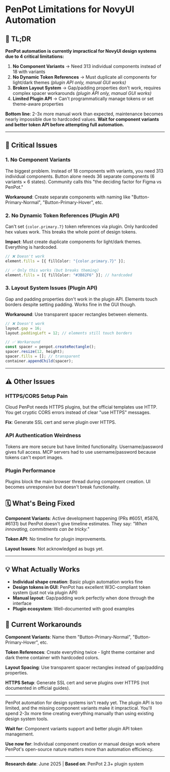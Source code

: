 # PenPot Limitations for NovyUI Automation

## 🔎 TL;DR

**PenPot automation is currently impractical for NovyUI design systems due to 4 critical limitations:**

1. **No Component Variants** → Need 313 individual components instead of 18 with variants
2. **No Dynamic Token References** → Must duplicate all components for light/dark themes *(plugin API only, manual GUI works)*
3. **Broken Layout System** → Gap/padding properties don't work, requires complex spacer workarounds *(plugin API only, manual GUI works)*
4. **Limited Plugin API** → Can't programmatically manage tokens or set theme-aware properties

**Bottom line**: 2-3x more manual work than expected, maintenance becomes nearly impossible due to hardcoded values. **Wait for component variants and better token API before attempting full automation.**

---

## 🚨 Critical Issues

### 1. **No Component Variants**
The biggest problem. Instead of 18 components with variants, you need 313 individual components. Button alone needs 36 separate components (6 variants × 6 states). Community calls this "the deciding factor for Figma vs PenPot."

**Workaround**: Create separate components with naming like "Button-Primary-Normal", "Button-Primary-Hover", etc.

### 2. **No Dynamic Token References (Plugin API)**
Can't set `{color.primary.7}` token references via plugin. Only hardcoded hex values work. This breaks the whole point of design tokens.

**Impact**: Must create duplicate components for light/dark themes. Everything is hardcoded.

```typescript
// ❌ Doesn't work
element.fills = [{ fillColor: "{color.primary.7}" }];

// ✅ Only this works (but breaks theming)
element.fills = [{ fillColor: "#3B82F6" }]; // hardcoded
```

### 3. **Layout System Issues (Plugin API)**
Gap and padding properties don't work in the plugin API. Elements touch borders despite setting padding. Works fine in the GUI though.

**Workaround**: Use transparent spacer rectangles between elements.

```typescript
// ❌ Doesn't work
layout.gap = 16; 
layout.paddingLeft = 12; // elements still touch borders

// ✅ Workaround
const spacer = penpot.createRectangle();
spacer.resize(12, height);
spacer.fills = []; // transparent
container.appendChild(spacer);
```

---

## ⚠️ Other Issues

### **HTTPS/CORS Setup Pain**
Cloud PenPot needs HTTPS plugins, but the official templates use HTTP. You get cryptic CORS errors instead of clear "use HTTPS" messages.

**Fix**: Generate SSL cert and serve plugin over HTTPS.

### **API Authentication Weirdness**
Tokens are more secure but have limited functionality. Username/password gives full access. MCP servers had to use username/password because tokens can't export images.

### **Plugin Performance**
Plugins block the main browser thread during component creation. UI becomes unresponsive but doesn't break functionality.

## 🗓️ What's Being Fixed

**Component Variants**: Active development happening (PRs #6051, #5876, #6131) but PenPot doesn't give timeline estimates. They say: *"When innovating, commitments can be tricky."*

**Token API**: No timeline for plugin improvements.

**Layout Issues**: Not acknowledged as bugs yet.

---

## 💡 What Actually Works

- **Individual shape creation**: Basic plugin automation works fine
- **Design tokens in GUI**: PenPot has excellent W3C-compliant token system (just not via plugin API)
- **Manual layout**: Gap/padding work perfectly when done through the interface
- **Plugin ecosystem**: Well-documented with good examples

## 🔧 Current Workarounds

**Component Variants**: Name them "Button-Primary-Normal", "Button-Primary-Hover", etc.

**Token References**: Create everything twice - light theme container and dark theme container with hardcoded colors.

**Layout Spacing**: Use transparent spacer rectangles instead of gap/padding properties.

**HTTPS Setup**: Generate SSL cert and serve plugins over HTTPS (not documented in official guides).

---

PenPot automation for design systems isn't ready yet. The plugin API is too limited, and the missing component variants make it impractical. You'll spend 2-3x more time creating everything manually than using existing design system tools.

**Wait for**: Component variants support and better plugin API token management.

**Use now for**: Individual component creation or manual design work where PenPot's open-source nature matters more than automation efficiency.

---

**Research date**: June 2025 | **Based on**: PenPot 2.3+ plugin system
